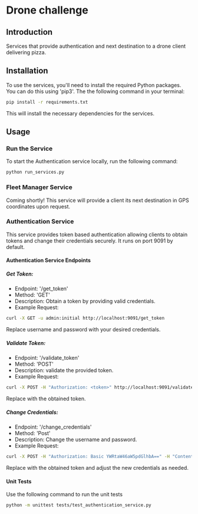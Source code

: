 # Drone challenge

## Introduction

Services that provide authentication and next destination to a drone client delivering pizza.

## Installation

To use the services, you'll need to install the required Python packages. You can do this using 'pip3'. The the following command in your terminal:

```bash
pip install -r requirements.txt
```

This will install the necessary dependencies for the services.

## Usage

### Run the Service
To start the Authentication service locally, run the following command:
```bash
python run_services.py
```

### Fleet Manager Service
Coming shortly! This service will provide a client its next destination in GPS coordinates upon request.

### Authentication Service
This service provides token based authentication allowing clients to obtain tokens and change their credentials securely. It runs on port 9091 by default.

#### Authentication Service Endpoints
##### Get Token:
* Endpoint: '/get_token'
* Method: 'GET'
* Description: Obtain a token by providing valid credentials.
* Example Request:
```bash
curl -X GET -u admin:initial http://localhost:9091/get_token
```
Replace username and password with your desired credentials.

##### Validate Token:
* Endpoint: '/validate_token'
* Method: 'POST'
* Description: validate the provided token.
* Example Request:
```bash
curl -X POST -H "Authorization: <token>" http://localhost:9091/validate_token
```

Replace <token> with the obtained token.

##### Change Credentials:
* Endpoint: '/change_credentials'
* Method: 'Post'
* Description: Change the username and password.
* Example Request:
```Bash
curl -X POST -H "Authorization: Basic YWRtaW46aW5pdGlhbA==" -H "Content-Type: application/json" -d '{"new_username": "new_user", "new_password": "new_password"}' http://localhost:9091/change_credentials
```

Replace <token> with the obtained token and adjust the new credentials as needed.

#### Unit Tests
Use the following command to run the unit tests

```bash
python -m unittest tests/test_authentication_service.py
```